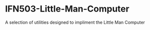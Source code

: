 # IFN503-Little-Man-Computer
 A selection of utilities designed to impliment the Little Man Computer

